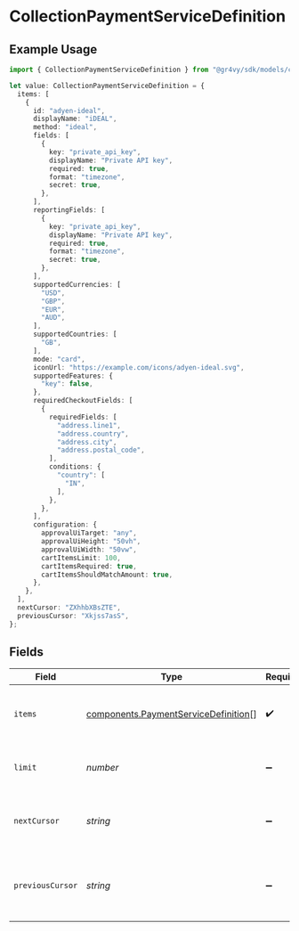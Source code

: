 # CollectionPaymentServiceDefinition

## Example Usage

```typescript
import { CollectionPaymentServiceDefinition } from "@gr4vy/sdk/models/components";

let value: CollectionPaymentServiceDefinition = {
  items: [
    {
      id: "adyen-ideal",
      displayName: "iDEAL",
      method: "ideal",
      fields: [
        {
          key: "private_api_key",
          displayName: "Private API key",
          required: true,
          format: "timezone",
          secret: true,
        },
      ],
      reportingFields: [
        {
          key: "private_api_key",
          displayName: "Private API key",
          required: true,
          format: "timezone",
          secret: true,
        },
      ],
      supportedCurrencies: [
        "USD",
        "GBP",
        "EUR",
        "AUD",
      ],
      supportedCountries: [
        "GB",
      ],
      mode: "card",
      iconUrl: "https://example.com/icons/adyen-ideal.svg",
      supportedFeatures: {
        "key": false,
      },
      requiredCheckoutFields: [
        {
          requiredFields: [
            "address.line1",
            "address.country",
            "address.city",
            "address.postal_code",
          ],
          conditions: {
            "country": [
              "IN",
            ],
          },
        },
      ],
      configuration: {
        approvalUiTarget: "any",
        approvalUiHeight: "50vh",
        approvalUiWidth: "50vw",
        cartItemsLimit: 100,
        cartItemsRequired: true,
        cartItemsShouldMatchAmount: true,
      },
    },
  ],
  nextCursor: "ZXhhbXBsZTE",
  previousCursor: "Xkjss7asS",
};
```

## Fields

| Field                                                                                        | Type                                                                                         | Required                                                                                     | Description                                                                                  | Example                                                                                      |
| -------------------------------------------------------------------------------------------- | -------------------------------------------------------------------------------------------- | -------------------------------------------------------------------------------------------- | -------------------------------------------------------------------------------------------- | -------------------------------------------------------------------------------------------- |
| `items`                                                                                      | [components.PaymentServiceDefinition](../../models/components/paymentservicedefinition.md)[] | :heavy_check_mark:                                                                           | A list of items returned for this request.                                                   |                                                                                              |
| `limit`                                                                                      | *number*                                                                                     | :heavy_minus_sign:                                                                           | The number of items for this page.                                                           | 20                                                                                           |
| `nextCursor`                                                                                 | *string*                                                                                     | :heavy_minus_sign:                                                                           | The cursor pointing at the next page of items.                                               | ZXhhbXBsZTE                                                                                  |
| `previousCursor`                                                                             | *string*                                                                                     | :heavy_minus_sign:                                                                           | The cursor pointing at the previous page of items.                                           | Xkjss7asS                                                                                    |